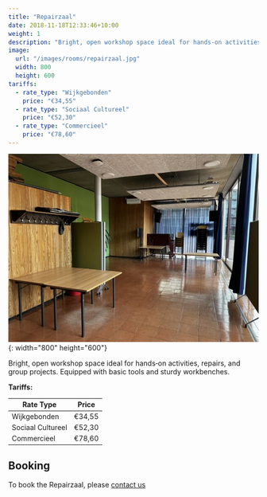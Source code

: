 ```yaml
---
title: "Repairzaal"
date: 2018-11-18T12:33:46+10:00
weight: 1
description: "Bright, open workshop space ideal for hands‑on activities, repairs, and group projects. Equipped with basic tools and sturdy workbenches."
image:
  url: "/images/rooms/repairzaal.jpg"
  width: 800
  height: 600
tariffs:
  - rate_type: "Wijkgebonden"
    price: "€34,55"
  - rate_type: "Sociaal Cultureel"
    price: "€52,30"
  - rate_type: "Commercieel"
    price: "€78,60"
---
```


![Repairzaal](/images/rooms/repairzaal.jpg){: width="800" height="600"}

Bright, open workshop space ideal for hands‑on activities, repairs, and group projects. Equipped with basic tools and sturdy workbenches.

**Tariffs:**

| Rate Type         | Price  |
| ----------------- | ------ |
| Wijkgebonden      | €34,55 |
| Sociaal Cultureel | €52,30 |
| Commercieel       | €78,60 |

## Booking
To book the Repairzaal, please [contact us](/contact)
